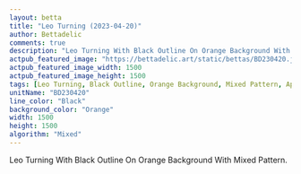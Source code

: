 ```yaml
---
layout: betta
title: "Leo Turning (2023-04-20)"
author: Bettadelic
comments: true
description: "Leo Turning With Black Outline On Orange Background With Mixed Pattern."
actpub_featured_image: "https://bettadelic.art/static/bettas/BD230420.jpg"
actpub_featured_image_width: 1500
actpub_featured_image_height: 1500
tags: [Leo Turning, Black Outline, Orange Background, Mixed Pattern, April 2023]
unitName: "BD230420"
line_color: "Black"
background_color: "Orange"
width: 1500
height: 1500
algorithm: "Mixed"
---
```


Leo Turning With Black Outline On Orange Background With Mixed Pattern.
